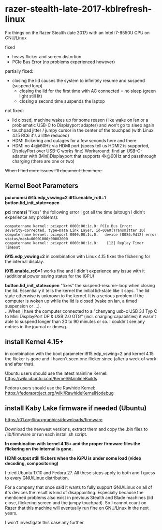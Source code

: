 # razer-stealth-late-2017-kblrefresh-linux
Fix things on the Razer Stealth (late 2017) with an Intel i7-8550U CPU on GNU/Linux

fixed
- heavy flicker and screen distortion
- PCIe Bus Error (no problems experienced however)

partially fixed:
- closing the lid causes the system to infinitely resume and suspend (suspend loop)
  - closing the lid for the first time with AC connected = no sleep (green light still lit)
  - closing a second time suspends the laptop

not fixed:
- lid closed, machine wakes up for some reason (like wake on lan or a problematic USB-C to Displayport adapter) and won't go to sleep again
- touchpad jitter / jumpy cursor in the center of the touchpad (with Linux 4.15 RC6 it's a little reduced)
- HDMI flickering and outages for a few seconds here and there
- HDMI no 4k@60Hz via HDMI port (specs tell us HDMI2 is supported, DisplayPort over USB-C works fine)
  Workaround: find an USB-C-adapter with (Mini)Displayport that supports 4k@60Hz and passthrough charging (there are one or two)
  
~~When I find more issues I'll document them here.~~

## Kernel Boot Parameters
**pci=nomsi i915.edp_vswing=2 i915.enable_rc6=1 button.lid_init_state=open**

**pci=nomsi** "fixes" the following error I got all the time (altough I didn't experience any problems):
```
computername kernel: pcieport 0000:00:1c.0: PCIe Bus Error: severity=Corrected, type=Data Link Layer, id=00e0(Transmitter ID)
computername kernel: pcieport 0000:00:1c.0:   device [8086:9d12] error status/mask=00001000/00002000
computername kernel: pcieport 0000:00:1c.0:    [12] Replay Timer Timeout
```

**i915.edp_vswing=2** in combination with Linux 4.15 fixes the flickering for the internal display.

**i915.enable_rc6=1** works fine and I didn't experience any issue with it (additional power saving states for the iGPU)

**button.lid_init_state=open** "fixes" the suspend-resume-loop when closing the lid. Essentially it tells the kernel the initial lid-state like it says. The lid state otherwise is unknown to the kernel. It is a serious problem if the computer is woken up while the lid is closed (wake on lan, a timed suspension or ...).<br>
...When I have the computer connected to a "chenyang usb-c USB 3.1 Typ C to Mini DisplayPort DP & USB 2.0 OTG" (incl. charging capabilities) it wasn't able to suspend longer than 20 to 90 minutes or so. I couldn't see any entries in the journal or dmesg.

## install Kernel 4.15+
in combination with the boot parameter i915.edp_vswing=2 and kernel 4.15 the flicker is gone and I haven't seen one flicker since (after a week of work and after that).

Ubuntu users should use the latest mainline Kernel:
https://wiki.ubuntu.com/Kernel/MainlineBuilds

Fedora users should use the Rawhide Kernel:
https://fedoraproject.org/wiki/RawhideKernelNodebug

## install Kaby Lake firmware if needed (Ubuntu)
https://01.org/linuxgraphics/downloads/firmware

Download the newwest versions, extract them and copy the .bin files to /lib/firmware or run each install.sh script.

**In combination with kernel 4.15+ and the proper firmware files the flickering on the internal is gone.**

**HDMI output still flickers when the iGPU is under some load (video decoding, compositoring)**

I tried Ubuntu 17.10 and Fedora 27. All these steps apply to both and I guess to every GNU/Linux distribution.

For a company that once said it wants to fully support GNU/Linux on all of it's devices the result is kind of disappointing. Especially because the mentioned problems also exist in previous Stealth and Blade machines (lid close, flickering screen and the jumpy touchpad). So I cannot count on Razer that this machine will eventually run fine on GNU/Linux in the next years.

I won't investigate this case any further.
